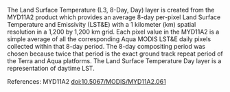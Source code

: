 The Land Surface Temperature (L3, 8-Day, Day) layer is created from the MYD11A2 product which provides an average 8-day per-pixel Land Surface Temperature and Emissivity (LST&E) with a 1 kilometer (km) spatial resolution in a 1,200 by 1,200 km grid. Each pixel value in the MYD11A2 is a simple average of all the corresponding Aqua MODIS LST&E daily pixels collected within that 8-day period. The 8-day compositing period was chosen because twice that period is the exact ground track repeat period of the Terra and Aqua platforms. The Land Surface Temperature Day layer is a representation of daytime LST.

References: MYD11A2 [doi:10.5067/MODIS/MYD11A2.061](https://doi.org/10.5067/MODIS/MYD11A2.061)
